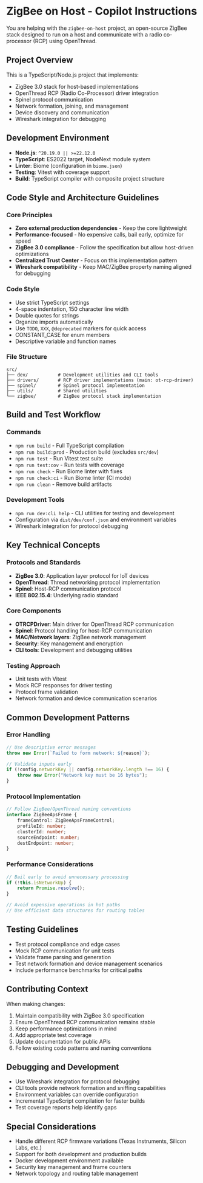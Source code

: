 # ZigBee on Host - Copilot Instructions

You are helping with the `zigbee-on-host` project, an open-source ZigBee stack designed to run on a host and communicate with a radio co-processor (RCP) using OpenThread.

## Project Overview

This is a TypeScript/Node.js project that implements:
- ZigBee 3.0 stack for host-based implementations
- OpenThread RCP (Radio Co-Processor) driver integration
- Spinel protocol communication
- Network formation, joining, and management
- Device discovery and communication
- Wireshark integration for debugging

## Development Environment

- **Node.js**: `^20.19.0 || >=22.12.0`
- **TypeScript**: ES2022 target, NodeNext module system
- **Linter**: Biome (configuration in `biome.json`)
- **Testing**: Vitest with coverage support
- **Build**: TypeScript compiler with composite project structure

## Code Style and Architecture Guidelines

### Core Principles
- **Zero external production dependencies** - Keep the core lightweight
- **Performance-focused** - No expensive calls, bail early, optimize for speed
- **ZigBee 3.0 compliance** - Follow the specification but allow host-driven optimizations
- **Centralized Trust Center** - Focus on this implementation pattern
- **Wireshark compatibility** - Keep MAC/ZigBee property naming aligned for debugging

### Code Style
- Use strict TypeScript settings
- 4-space indentation, 150 character line width
- Double quotes for strings
- Organize imports automatically
- Use `TODO`, `XXX`, `@deprecated` markers for quick access
- CONSTANT_CASE for enum members
- Descriptive variable and function names

### File Structure
```
src/
├── dev/           # Development utilities and CLI tools
├── drivers/       # RCP driver implementations (main: ot-rcp-driver)
├── spinel/        # Spinel protocol implementation
├── utils/         # Shared utilities
└── zigbee/        # ZigBee protocol stack implementation
```

## Build and Test Workflow

### Commands
- `npm run build` - Full TypeScript compilation
- `npm run build:prod` - Production build (excludes `src/dev`)
- `npm run test` - Run Vitest test suite
- `npm run test:cov` - Run tests with coverage
- `npm run check` - Run Biome linter with fixes
- `npm run check:ci` - Run Biome linter (CI mode)
- `npm run clean` - Remove build artifacts

### Development Tools
- `npm run dev:cli help` - CLI utilities for testing and development
- Configuration via `dist/dev/conf.json` and environment variables
- Wireshark integration for protocol debugging

## Key Technical Concepts

### Protocols and Standards
- **ZigBee 3.0**: Application layer protocol for IoT devices
- **OpenThread**: Thread networking protocol implementation
- **Spinel**: Host-RCP communication protocol
- **IEEE 802.15.4**: Underlying radio standard

### Core Components
- **OTRCPDriver**: Main driver for OpenThread RCP communication
- **Spinel**: Protocol handling for host-RCP communication
- **MAC/Network layers**: ZigBee network management
- **Security**: Key management and encryption
- **CLI tools**: Development and debugging utilities

### Testing Approach
- Unit tests with Vitest
- Mock RCP responses for driver testing
- Protocol frame validation
- Network formation and device communication scenarios

## Common Development Patterns

### Error Handling
```typescript
// Use descriptive error messages
throw new Error(`Failed to form network: ${reason}`);

// Validate inputs early
if (!config.networkKey || config.networkKey.length !== 16) {
    throw new Error("Network key must be 16 bytes");
}
```

### Protocol Implementation
```typescript
// Follow ZigBee/OpenThread naming conventions
interface ZigBeeApsFrame {
    frameControl: ZigBeeApsFrameControl;
    profileId: number;
    clusterId: number;
    sourceEndpoint: number;
    destEndpoint: number;
}
```

### Performance Considerations
```typescript
// Bail early to avoid unnecessary processing
if (!this.isNetworkUp) {
    return Promise.resolve();
}

// Avoid expensive operations in hot paths
// Use efficient data structures for routing tables
```

## Testing Guidelines

- Test protocol compliance and edge cases
- Mock RCP communication for unit tests
- Validate frame parsing and generation
- Test network formation and device management scenarios
- Include performance benchmarks for critical paths

## Contributing Context

When making changes:
1. Maintain compatibility with ZigBee 3.0 specification
2. Ensure OpenThread RCP communication remains stable
3. Keep performance optimizations in mind
4. Add appropriate test coverage
5. Update documentation for public APIs
6. Follow existing code patterns and naming conventions

## Debugging and Development

- Use Wireshark integration for protocol debugging
- CLI tools provide network formation and sniffing capabilities
- Environment variables can override configuration
- Incremental TypeScript compilation for faster builds
- Test coverage reports help identify gaps

## Special Considerations

- Handle different RCP firmware variations (Texas Instruments, Silicon Labs, etc.)
- Support for both development and production builds
- Docker development environment available
- Security key management and frame counters
- Network topology and routing table management